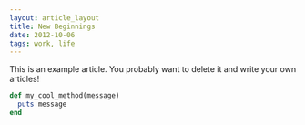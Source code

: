 ```yaml
---
layout: article_layout
title: New Beginnings
date: 2012-10-06
tags: work, life
---
```


This is an example article. You probably want to delete it and write your own articles!

```ruby
def my_cool_method(message)
  puts message
end
```